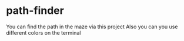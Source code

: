 # path-finder
You can find the path in the maze via this project 
Also you can you use different colors on the terminal 
